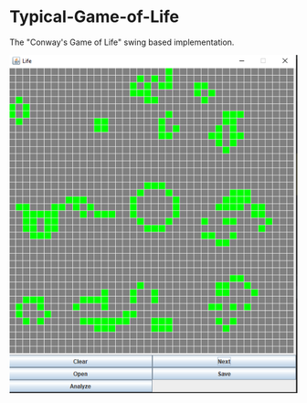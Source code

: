 # Typical-Game-of-Life
The "Conway's Game of Life" swing based implementation.

![image](https://raw.githubusercontent.com/stonefix/Typical-Game-of-Life/main/src/main/resources/game_life.png)

